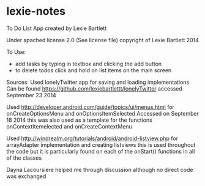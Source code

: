 lexie-notes
===========

To Do List App created by Lexie Bartlett

Under apached license 2.0 (See license file)
copyright of Lexie Bartlett 2014 

To Use:
- add tasks by typing in textbox and clicking the add button 
- to delete todos click and hold on list items on the main screen 

Sources:
 Used lonelyTwitter app for saving and loading implementations 
 Can be found https://github.com/lexiebartlettt/lonelyTwitter
 accessed September 23 2014
 
 Used http://developer.android.com/guide/topics/ui/menus.html for onCreateOptionsMenu and onOptionsItemSelected
 Accessed on September 18 2014
 this was also used as a template for the functions onContextItemelected and onCreateContextMenu
 
 Used http://windrealm.org/tutorials/android/android-listview.php for arrayAdapter implementation and creating listviews 
 this is used throughout the code but it is particularly found on each of the onStart() functions in all of the classes
 
 Dayna Lacoursiere helped me through discussion although no direct code was exchanged 
 
 
